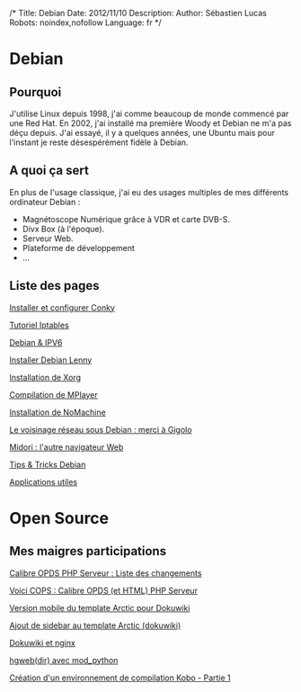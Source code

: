 /*
Title: Debian
Date: 2012/11/10
Description: 
Author: Sébastien Lucas
Robots: noindex,nofollow
Language: fr
*/
# Debian

## Pourquoi
J'utilise Linux depuis 1998, j'ai comme beaucoup de monde commencé par une Red Hat. En 2002, j'ai installé ma première Woody et Debian ne m'a pas déçu depuis. J'ai essayé, il y a quelques années, une Ubuntu mais pour l'instant je reste désespérément fidèle à Debian.

## A quoi ça sert

En plus de l'usage classique, j'ai eu des usages multiples de mes différents ordinateur Debian :

*	Magnétoscope Numérique grâce à VDR et carte DVB-S.
*	Divx Box (à l'époque).
*	Serveur Web.
*	Plateforme de développement
*	...

## Liste des pages

[Installer et configurer Conky](/fr/debian/conky)

[Tutoriel Iptables](/fr/debian/iptables)

[Debian & IPV6](/fr/debian/ipv6)

[Installer Debian Lenny](/fr/debian/lenny-install)

[Installation de Xorg](/fr/debian/lenny-xorg)

[Compilation de MPlayer](/fr/debian/mplayer)

[Installation de NoMachine](/fr/debian/nomachine)

[Le voisinage réseau sous Debian : merci à Gigolo](/fr/debian/squeeze-gigolo)

[Midori : l'autre navigateur Web](/fr/debian/squeeze-midori)

[Tips & Tricks Debian](/fr/debian/tips)

[Applications utiles](/fr/debian/xfce-applications)


# Open Source

## Mes maigres participations

[Calibre OPDS PHP Serveur : Liste des changements](/fr/oss/calibre-opds-php-server-changelog)

[Voici COPS : Calibre OPDS (et HTML) PHP Serveur](/fr/oss/calibre-opds-php-server)

[Version mobile du template Arctic pour Dokuwiki](/fr/oss/dokuwiki-arctic-mobile)

[Ajout de sidebar au template Arctic (dokuwiki)](/fr/oss/dokuwiki-arctic-sidebar)

[Dokuwiki et nginx](/fr/oss/dokuwiki-nginx-config)

[hgweb(dir) avec mod_python](/fr/oss/hgweb-mod_python)

[Création d'un environnement de compilation Kobo - Partie 1](/fr/oss/kobo-build-environment-1)


